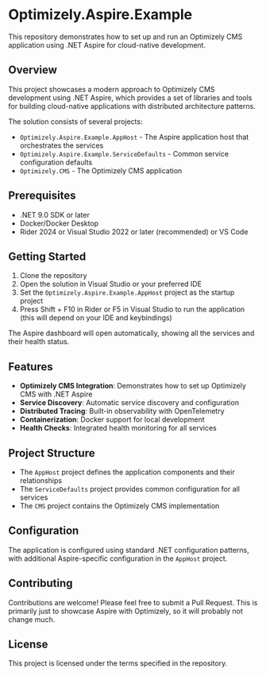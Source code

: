 # Optimizely.Aspire.Example

This repository demonstrates how to set up and run an Optimizely CMS application using .NET Aspire for cloud-native development.

## Overview

This project showcases a modern approach to Optimizely CMS development using .NET Aspire, which provides a set of libraries and tools for building cloud-native applications with distributed architecture patterns.

The solution consists of several projects:
- `Optimizely.Aspire.Example.AppHost` - The Aspire application host that orchestrates the services
- `Optimizely.Aspire.Example.ServiceDefaults` - Common service configuration defaults
- `Optimizely.CMS` - The Optimizely CMS application

## Prerequisites

- .NET 9.0 SDK or later
- Docker/Docker Desktop
- Rider 2024 or Visual Studio 2022 or later (recommended) or VS Code

## Getting Started

1. Clone the repository
2. Open the solution in Visual Studio or your preferred IDE
3. Set the `Optimizely.Aspire.Example.AppHost` project as the startup project
4. Press Shift + F10 in Rider or F5 in Visual Studio to run the application (this will depend on your IDE and keybindings)

The Aspire dashboard will open automatically, showing all the services and their health status.

## Features

- **Optimizely CMS Integration**: Demonstrates how to set up Optimizely CMS with .NET Aspire
- **Service Discovery**: Automatic service discovery and configuration
- **Distributed Tracing**: Built-in observability with OpenTelemetry
- **Containerization**: Docker support for local development
- **Health Checks**: Integrated health monitoring for all services

## Project Structure

- The `AppHost` project defines the application components and their relationships
- The `ServiceDefaults` project provides common configuration for all services
- The `CMS` project contains the Optimizely CMS implementation

## Configuration

The application is configured using standard .NET configuration patterns, with additional Aspire-specific configuration in the `AppHost` project.

## Contributing

Contributions are welcome! Please feel free to submit a Pull Request.
This is primarily just to showcase Aspire with Optimizely, so it will probably not change much.

## License

This project is licensed under the terms specified in the repository.
